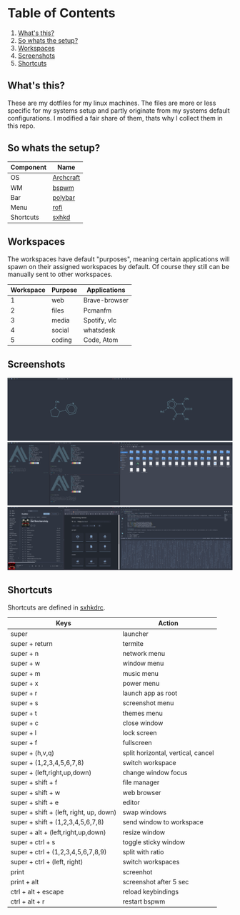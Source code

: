# Table of Contents
1. [What's this?](#whats-this)
2. [So whats the setup?](#So-whats-the-setup)
3. [Workspaces](#Workspaces)
4. [Screenshots](#Screenshots)
5. [Shortcuts](#Shortcuts)

## What's this?
These are my dotfiles for my linux machines. The files are more or less specific for my systems setup and partly originate from my systems default configurations. I modified a fair share of them, thats why I collect them in this repo.

## So whats the setup?
Component | Name
--- | ---
OS | [Archcraft](https://archcraft-os.github.io/)
WM | [bspwm](https://github.com/baskerville/bspwm)
Bar | [polybar](https://github.com/polybar/polybar)
Menu | [rofi](https://github.com/davatorium/rofi)
Shortcuts | [sxhkd](https://github.com/baskerville/sxhkd)

## Workspaces
The workspaces have default "purposes", meaning certain applications will spawn on their assigned workspaces by default. Of course they still can be manually sent to other workspaces.

Workspace | Purpose | Applications
--- | --- | ---
1 | web | Brave-browser
2 | files | Pcmanfm
3 | media | Spotify, vlc
4 | social | whatsdesk
5 | coding | Code, Atom

## Screenshots
<img src="https://github.com/YannickSpoerl/dotfiles/blob/master/screenshots/scrot0.png">

<img src="https://github.com/YannickSpoerl/dotfiles/blob/master/screenshots/scrot1.png">

<img src="https://github.com/YannickSpoerl/dotfiles/blob/master/screenshots/scrot2.png">

## Shortcuts
Shortcuts are defined in [sxhkdrc](https://github.com/YannickSpoerl/dotfiles/blob/master/.config/sxhkd/sxhkdrc).

Keys | Action
--- | ---
super | launcher
super + return | termite
super + n | network menu
super + w | window menu
super + m | music menu
super + x | power menu
super + r | launch app as root
super + s | screenshot menu
super + t | themes menu
super + c | close window
super + l | lock screen
super + f | fullscreen
super + (h,v,q) | split horizontal, vertical, cancel
super + (1,2,3,4,5,6,7,8) | switch workspace
super + (left,right,up,down) | change window focus
super + shift + f | file manager
super + shift + w | web browser
super + shift + e | editor
super + shift + (left, right, up, down) | swap windows
super + shift + (1,2,3,4,5,6,7,8) | send window to workspace
super + alt + (left,right,up,down) | resize window
super + ctrl + s | toggle sticky window
super + ctrl + (1,2,3,4,5,6,7,8,9) | split with ratio
super + ctrl + (left, right) | switch workspaces
print | screenhot
print + alt | screenshot after 5 sec
ctrl + alt + escape | reload keybindings
ctrl + alt + r | restart bspwm
